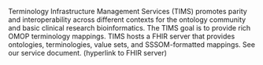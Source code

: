Terminology Infrastructure Management Services (TIMS) promotes parity and interoperability across different contexts for the ontology community and basic clinical research bioinformatics. The TIMS goal is to provide rich OMOP terminology mappings. TIMS hosts a FHIR server that provides ontologies, terminologies, value sets, and SSSOM-formatted mappings. See our service document. (hyperlink to FHIR server)

